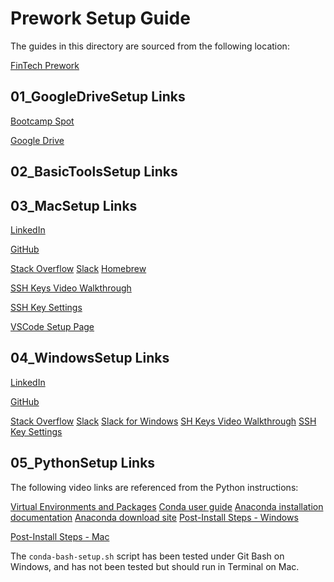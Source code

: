 # Prework Setup Guide

The guides in this directory are sourced from the following location:

[FinTech Prework](https://coding-bootcamp-fintech-prework.readthedocs-hosted.com/en/latest/)

## 01_GoogleDriveSetup Links

[Bootcamp Spot](https://www.bootcampspot.com/login)

[Google Drive](https://www.google.com/drive/)

## 02_BasicToolsSetup Links

## 03_MacSetup Links

[LinkedIn](https://www.linkedin.com/)

[GitHub](https://github.com/)

[Stack Overflow](http://stackoverflow.com/)
[Slack](https://slack.com/)
[Homebrew](http://brew.sh/)

[SSH Keys Video Walkthrough](https://youtu.be/Nf2Ggt3Mwgk)

[SSH Key Settings](https://github.com/settings/ssh)

[VSCode Setup Page](https://code.visualstudio.com/docs/setup/setup-overview)

## 04_WindowsSetup Links

[LinkedIn](https://www.linkedin.com/)

[GitHub](https://github.com/)

[Stack Overflow](http://stackoverflow.com/)
[Slack](https://slack.com/)
[Slack for Windows](https://slack.com/downloads)
[SH Keys Video Walkthrough](https://youtu.be/Nf2Ggt3Mwgk)
[SSH Key Settings](https://github.com/settings/ssh)

## 05_PythonSetup Links

The following video links are referenced from the Python instructions:

[Virtual Environments and Packages](https://docs.python.org/3/tutorial/venv.html)
[Conda user guide](https://conda.io/projects/conda/en/latest/user-guide/)
[Anaconda installation documentation](https://docs.anaconda.com/anaconda/install/)
[Anaconda download site](https://www.anaconda.com/distribution/#windows)
[Post-Install Steps - Windows](https://codingbootcamp.hosted.panopto.com/Panopto/Pages/Viewer.aspx?id=93a9c967-71b2-434c-bcda-ab7a011f5c9c)

[Post-Install Steps - Mac](https://codingbootcamp.hosted.panopto.com/Panopto/Pages/Viewer.aspx?id=1c0d69d6-523c-4275-86a5-ab7a011f370a)

The `conda-bash-setup.sh` script has been tested under Git Bash on Windows, and has not been tested but should run in Terminal on Mac.
